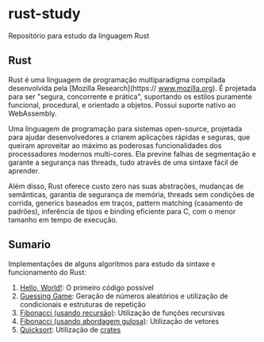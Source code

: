 # rust-study
Repositório para estudo da linguagem Rust

## Rust
Rust é uma linguagem de programação multiparadigma compilada desenvolvida pela [Mozilla Research](https://	www.mozilla.org). É projetada para ser "segura, concorrente e prática", suportando os estilos puramente funcional, procedural, e orientado a objetos. Possui suporte nativo ao WebAssembly.

Uma linguagem de programação para sistemas open-source, projetada para ajudar desenvolvedores a criarem aplicações rápidas e seguras, que queiram aproveitar ao máximo as poderosas funcionalidades dos processadores modernos multi-cores. Ela previne falhas de segmentação e garante a segurança nas threads, tudo através de uma sintaxe fácil de aprender.

Além disso, Rust oferece custo zero nas suas abstrações, mudanças de semânticas, garantia de segurança de memória, threads sem condições de corrida, generics baseados em traços, pattern matching (casamento de padrões), inferência de tipos e binding eficiente para C, com o menor tamanho em tempo de execução.  
 
## Sumario
Implementações de alguns algoritmos para estudo da sintaxe e funcionamento do Rust:

1. [Hello, World!](hello-rust/src/main.rs): O primeiro código possível 
2. [Guessing Game](guessing_game/src/main.rs): Geração de números aleatórios e utilização de condicionais e estruturas de repetição
3. [Fibonacci (usando recursão)](fibonacci/src/main.rs): Utilização de funções recursivas
4. [Fibonacci (usando abordagem gulosa)](greedy_fibonacci/src/main.rs): Utilização de vetores 
5. [Quicksort](sorting_vector/src/main.rs): Utilização de [crates](https://doc.rust-lang.org/1.30.0/book/first-edition/crates-and-modules.html) 
